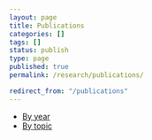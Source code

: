 ```yaml
---
layout: page
title: Publications
categories: []
tags: []
status: publish
type: page
published: true
permalink: /research/publications/

redirect_from: "/publications"
---
```



- [By year](./by-year/)
- [By topic](./by-tag/)
